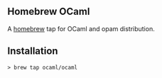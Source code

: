 Homebrew OCaml
--------------

A [homebrew](https://brew.sh/) tap for OCaml and opam distribution.

Installation
------------

```
> brew tap ocaml/ocaml
```

